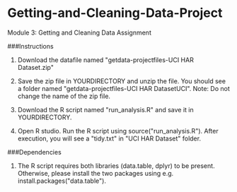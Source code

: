 # Getting-and-Cleaning-Data-Project
Module 3: Getting and Cleaning Data Assignment

###Instructions

1. Download the datafile named "getdata-projectfiles-UCI HAR Dataset.zip"

2. Save the zip file in YOURDIRECTORY and unzip the file. You should see a folder named "getdata-projectfiles-UCI HAR DatasetUCI". Note: Do not change the name of the zip file.

3. Download the R script named "run_analysis.R" and save it in YOURDIRECTORY. 

4. Open R studio. Run the R script using source("run_analysis.R"). After execution, you will see a "tidy.txt" in "UCI HAR Dataset" folder.

###Dependencies

1. The R script requires both libraries (data.table, dplyr) to be present. Otherwise, please install the two packages using e.g. install.packages("data.table").
